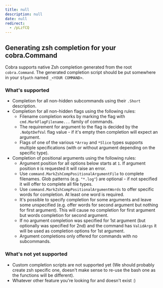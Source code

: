 ```yaml
---
title: null
description: null
date: null
redirect:
  - /pLzfCQ
---
```


## Generating zsh completion for your cobra.Command

Cobra supports native Zsh completion generated from the root `cobra.Command`.
The generated completion script should be put somewhere in your `$fpath` named
`_<YOUR COMMAND>`.

### What's supported

- Completion for all non-hidden subcommands using their `.Short` description.
- Completion for all non-hidden flags using the following rules:
  - Filename completion works by marking the flag with `cmd.MarkFlagFilename...`
    family of commands.
  - The requirement for argument to the flag is decided by the `.NoOptDefVal`
    flag value - if it's empty then completion will expect an argument.
  - Flags of one of the various `*Array` and `*Slice` types supports multiple
    specifications (with or without argument depending on the specific type).
- Completion of positional arguments using the following rules:
  - Argument position for all options below starts at `1`. If argument position
    `0` is requested it will raise an error.
  - Use `command.MarkZshCompPositionalArgumentFile` to complete filenames. Glob
    patterns (e.g. `"*.log"`) are optional - if not specified it will offer to
    complete all file types.
  - Use `command.MarkZshCompPositionalArgumentWords` to offer specific words for
    completion. At least one word is required.
  - It's possible to specify completion for some arguments and leave some
    unspecified (e.g. offer words for second argument but nothing for first
    argument). This will cause no completion for first argument but words
    completion for second argument.
  - If no argument completion was specified for 1st argument (but optionally was
    specified for 2nd) and the command has `ValidArgs` it will be used as
    completion options for 1st argument.
  - Argument completions only offered for commands with no subcommands.

### What's not yet supported

- Custom completion scripts are not supported yet (We should probably create zsh
  specific one, doesn't make sense to re-use the bash one as the functions will
  be different).
- Whatever other feature you're looking for and doesn't exist :)
